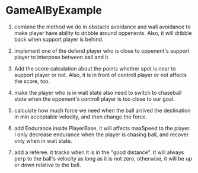 # GameAIByExample

1. combine the method we do in obstacle avoidance and wall avoidance to make player have ability to dribble around oppenents. Also, it will dribble back when support player is behind.

2. implement one of the defend player who is close to oppenent's support player to interpose between ball and it.

3. Add the score calculation about the points whether spot is near to support player or not. Also, it is in front of controll player or not affects the score, too.

4. make the player who is in wait state also need to switch to chaseball state when the oppenent's controll player is too close to our goal.

5. calculate how much force we need when the ball arrived the destination in min acceptable velocity, and then change the force.

6. add Endurance inside PlayerBase, it will affects maxSpeed to the player. I only decrease endurance when the player is chasing ball, and recover only when in wait state.

7. add a referee. it tracks when it is in the "good distance". It will always perp to the ball's velocity as long as it is not zero, otherwise, it will be up or down relative to the ball.